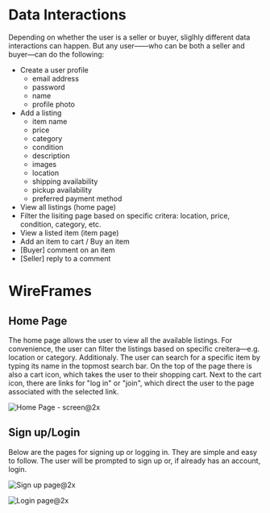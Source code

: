 # Data Interactions

Depending on whether the user is a seller or buyer, sliglhly different data interactions can happen. But any user——who can be both a seller and buyer—can do the following:

* Create a user profile
  * email address
  * password
  * name
  * profile photo
* Add a listing
  * item name
  * price
  * category
  * condition
  * description
  * images
  * location
  * shipping availability
  * pickup availability
  * preferred payment method
* View all listings (home page)
* Filter the lisiting page based on specific critera: location, price, condition, category, etc.
* View a listed item (item page)
* Add an item to cart / Buy an item
* [Buyer] comment on an item
* [Seller] reply to a comment


# WireFrames    

## Home Page

The home page allows the user to view all the available listings. For convenience, the user can filter the listings based on specific creitera—e.g. location or category. Additionaly. The user can search for a specific item by typing its name in the topmost search bar. On the top of the page there is 
also a cart icon, which takes the user to their shopping cart. Next to the cart icon, there are links for "log in" or "join", which direct the user to the page associated with the selected link.

![Home Page - screen@2x](https://user-images.githubusercontent.com/40669187/159385646-178bd5c1-a651-4353-91cb-e0a62d953660.png)


## Sign up/Login

Below are the pages for signing up or logging in. They are simple and easy to follow. The user will be prompted to sign up or, if already has an account, login.

![Sign up page@2x](https://user-images.githubusercontent.com/40669187/159384097-80a55cf1-cf7a-4a37-8058-3855a55bcf5c.png)

![Login page@2x](https://user-images.githubusercontent.com/40669187/159384113-a0ffb05d-564b-48e1-b4a8-09fcd5555577.png)
